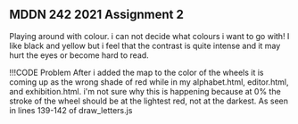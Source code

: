 ## MDDN 242 2021 Assignment 2


Playing around with colour. 
i can not decide what colours i want to go with! I like black and yellow but i feel that the contrast is quite intense and it may hurt the eyes or become hard to read. 

!!!CODE Problem
After i added the map to the color of the wheels it is coming up as the wrong shade of red while in my alphabet.html, editor.html, and  exhibition.html. i'm not sure why this is happening because at 0% the stroke of the wheel should be at the lightest red, not at the darkest. As seen in lines 139-142 of draw_letters.js 